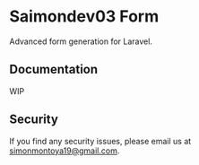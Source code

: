 # Saimondev03 Form

Advanced form generation for Laravel.

## Documentation

WIP

## Security

If you find any security issues, please email us at simonmontoya19@gmail.com.
